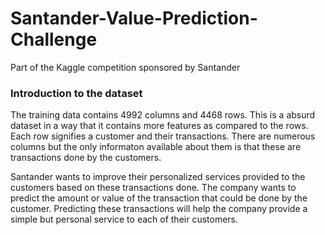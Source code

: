 # Santander-Value-Prediction-Challenge
Part of the Kaggle competition sponsored by Santander

### Introduction to the dataset

The training data contains 4992 columns and 4468 rows. This is a absurd dataset in a way that it contains more features as compared to the rows. Each row signifies a customer and their transactions. There are numerous columns but the only informaton available about them is that these are transactions done by the customers. 

Santander wants to improve their personalized services provided to the customers based on these transactions done. The company wants to predict the amount or value of the transaction that could be done by the customer. Predicting these transactions will help the company provide a simple but personal service to each of their customers.

